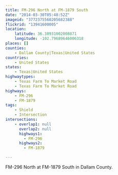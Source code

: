 ```yaml
---
title: FM-296 North at FM-1879 South
date: "2014-03-30T05:48:52Z"
imageid: "3772375560205682388"
flickrid: "13941600005"
location:
    latitude: 36.38931002008871
    longitude: -102.79689646006318
places: []
counties:
    - Dallam County|Texas|United States
countries:
    - United States
states:
    - Texas|United States
highwaytypes:
    - Texas Farm To Market Road
    - Texas Farm To Market Road
highways:
    - FM-296
    - FM-1879
tags:
    - Shield
    - Intersection
intersections:
    - overlap1: null
      overlap2: null
      highways1:
        - FM-296
      highways2:
        - FM-1879

---
```

FM-296 North at FM-1879 South in Dallam County.